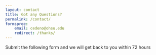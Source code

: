 ```yaml
---
layout: contact
title: Got any Questions? 
permalink: /contact/
formspree:
    email: cedeno@ohsu.edu
    redirect: /thanks/
---
```


Submit the following form and we will get back to you within 72 hours

